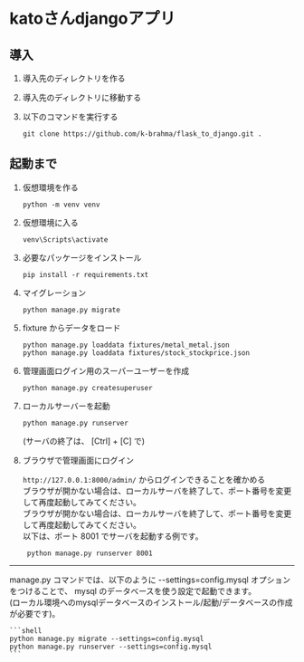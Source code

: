 # katoさんdjangoアプリ

## 導入

1. 導入先のディレクトリを作る

2. 導入先のディレクトリに移動する

3. 以下のコマンドを実行する

   ```git clone https://github.com/k-brahma/flask_to_django.git .```

## 起動まで

1. 仮想環境を作る

    ``` shell
    python -m venv venv
   ```

2. 仮想環境に入る

    ``` shell
   venv\Scripts\activate
   ```

3. 必要なパッケージをインストール

    ```shell
    pip install -r requirements.txt
    ```

4. マイグレーション

    ```shell
    python manage.py migrate
    ```

5. fixture からデータをロード

    ```shell
    python manage.py loaddata fixtures/metal_metal.json
    python manage.py loaddata fixtures/stock_stockprice.json
    ```

6. 管理画面ログイン用のスーパーユーザーを作成

    ```shell
    python manage.py createsuperuser
    ```

7. ローカルサーバーを起動

    ```shell
    python manage.py runserver
    ```
   (サーバの終了は、 [Ctrl] + [C] で)


8. ブラウザで管理画面にログイン

   `http://127.0.0.1:8000/admin/` からログインできることを確かめる  
   ブラウザが開かない場合は、ローカルサーバを終了して、ポート番号を変更して再度起動してみてください。  
   ブラウザが開かない場合は、ローカルサーバを終了して、ポート番号を変更して再度起動してみてください。  
   以下は、ポート 8001 でサーバを起動する例です。
   ```shell
    python manage.py runserver 8001
    ```

***

manage.py コマンドでは、以下のように --settings=config.mysql オプションをつけることで、 mysql のデータベースを使う設定で起動できます。  
(ローカル環境へのmysqlデータベースのインストール/起動/データベースの作成が必要です)。

    ```shell
    python manage.py migrate --settings=config.mysql
    python manage.py runserver --settings=config.mysql
    ```